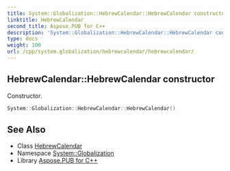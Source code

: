 ```yaml
---
title: System::Globalization::HebrewCalendar::HebrewCalendar constructor
linktitle: HebrewCalendar
second_title: Aspose.PUB for C++
description: 'System::Globalization::HebrewCalendar::HebrewCalendar constructor. Constructor in C++.'
type: docs
weight: 100
url: /cpp/system.globalization/hebrewcalendar/hebrewcalendar/
---
```

## HebrewCalendar::HebrewCalendar constructor


Constructor.

```cpp
System::Globalization::HebrewCalendar::HebrewCalendar()
```

## See Also

* Class [HebrewCalendar](../)
* Namespace [System::Globalization](../../)
* Library [Aspose.PUB for C++](../../../)
